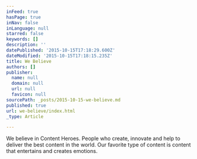```yaml
---
inFeed: true
hasPage: true
inNav: false
inLanguage: null
starred: false
keywords: []
description: ''
datePublished: '2015-10-15T17:18:29.600Z'
dateModified: '2015-10-15T17:18:15.235Z'
title: We Believe
authors: []
publisher:
  name: null
  domain: null
  url: null
  favicon: null
sourcePath: _posts/2015-10-15-we-believe.md
published: true
url: we-believe/index.html
_type: Article

---
```

We believe in Content Heroes.  People who create, innovate and help to deliver the best content in the world.  Our favorite type of content is content that entertains and creates emotions.